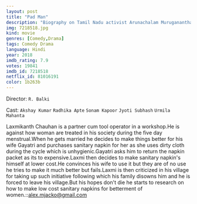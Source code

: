 ```yaml
---
layout: post
title: "Pad Man"
description: "Biography on Tamil Nadu activist Arunachalam Muruganantham, whose mission was to provide sanitary napkin's to poor women of rural areas. Who would use rag cloths or leaves during periods where use of sanitary napkins was rare. After he did not get fruitful results from his family and a medical college he approached, he decided to try it himself by making a uterus out of football bladder and filling goat's blood in it. He would roam around the whole day with the bladder, the aim.."
img: 7218518.jpg
kind: movie
genres: [Comedy,Drama]
tags: Comedy Drama 
language: Hindi
year: 2018
imdb_rating: 7.9
votes: 19841
imdb_id: 7218518
netflix_id: 81016191
color: 1b263b
---
```

Director: `R. Balki`  

Cast: `Akshay Kumar` `Radhika Apte` `Sonam Kapoor` `Jyoti Subhash` `Urmila Mahanta` 

Laxmikanth Chauhan is a partner cum tool operator in a workshop.He is against how woman are treated in his society during the five day menstrual.When he gets married he decides to make things better for his wife Gayatri and purchases sanitary napkin for her as she uses dirty cloth during the cycle which is unhygienic.Gayatri asks him to return the napkin packet as its to expensive.Laxmi then decides to make sanitary napkin's himself at lower cost.He convinces his wife to use it but they are of no use he tries to make it much better but fails.Laxmi is then criticized in his village for taking up such initiative following which his family disowns him and he is forced to leave his village.But his hopes don't die he starts to research on how to make low cost sanitary napkins for betterment of women.::alex.mjacko@gmail.com